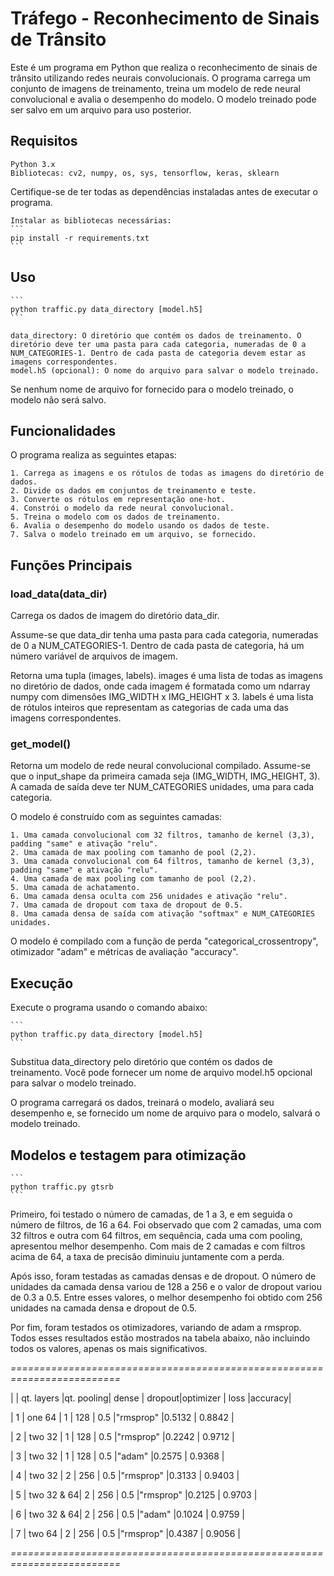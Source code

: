 # Tráfego - Reconhecimento de Sinais de Trânsito

Este é um programa em Python que realiza o reconhecimento de sinais de trânsito utilizando redes neurais convolucionais. O programa carrega um conjunto de imagens de treinamento, treina um modelo de rede neural convolucional e avalia o desempenho do modelo. O modelo treinado pode ser salvo em um arquivo para uso posterior.

## Requisitos

    Python 3.x
    Bibliotecas: cv2, numpy, os, sys, tensorflow, keras, sklearn

Certifique-se de ter todas as dependências instaladas antes de executar o programa.

    Instalar as bibliotecas necessárias:
    ```
    pip install -r requirements.txt
    ```

## Uso
    ```
    python traffic.py data_directory [model.h5]
    ```

    data_directory: O diretório que contém os dados de treinamento. O diretório deve ter uma pasta para cada categoria, numeradas de 0 a NUM_CATEGORIES-1. Dentro de cada pasta de categoria devem estar as imagens correspondentes.
    model.h5 (opcional): O nome do arquivo para salvar o modelo treinado.

Se nenhum nome de arquivo for fornecido para o modelo treinado, o modelo não será salvo.

## Funcionalidades

O programa realiza as seguintes etapas:

    1. Carrega as imagens e os rótulos de todas as imagens do diretório de dados.
    2. Divide os dados em conjuntos de treinamento e teste.
    3. Converte os rótulos em representação one-hot.
    4. Constrói o modelo da rede neural convolucional.
    5. Treina o modelo com os dados de treinamento.
    6. Avalia o desempenho do modelo usando os dados de teste.
    7. Salva o modelo treinado em um arquivo, se fornecido.

## Funções Principais

### load_data(data_dir)

Carrega os dados de imagem do diretório data_dir.

Assume-se que data_dir tenha uma pasta para cada categoria, numeradas de 0 a NUM_CATEGORIES-1. Dentro de cada pasta de categoria, há um número variável de arquivos de imagem.

Retorna uma tupla (images, labels). images é uma lista de todas as imagens no diretório de dados, onde cada imagem é formatada como um ndarray numpy com dimensões IMG_WIDTH x IMG_HEIGHT x 3. labels é uma lista de rótulos inteiros que representam as categorias de cada uma das imagens correspondentes.

### get_model()

Retorna um modelo de rede neural convolucional compilado. Assume-se que o input_shape da primeira camada seja (IMG_WIDTH, IMG_HEIGHT, 3). A camada de saída deve ter NUM_CATEGORIES unidades, uma para cada categoria.

O modelo é construído com as seguintes camadas:

    1. Uma camada convolucional com 32 filtros, tamanho de kernel (3,3), padding "same" e ativação "relu".
    2. Uma camada de max pooling com tamanho de pool (2,2).
    3. Uma camada convolucional com 64 filtros, tamanho de kernel (3,3), padding "same" e ativação "relu".
    4. Uma camada de max pooling com tamanho de pool (2,2).
    5. Uma camada de achatamento.
    6. Uma camada densa oculta com 256 unidades e ativação "relu".
    7. Uma camada de dropout com taxa de dropout de 0.5.
    8. Uma camada densa de saída com ativação "softmax" e NUM_CATEGORIES unidades.

O modelo é compilado com a função de perda "categorical_crossentropy", otimizador "adam" e métricas de avaliação "accuracy".

## Execução

Execute o programa usando o comando abaixo:

    ```
    python traffic.py data_directory [model.h5]
    ```

Substitua data_directory pelo diretório que contém os dados de treinamento. Você pode fornecer um nome de arquivo model.h5 opcional para salvar o modelo treinado.

O programa carregará os dados, treinará o modelo, avaliará seu desempenho e, se fornecido um nome de arquivo para o modelo, salvará o modelo treinado.

## Modelos e testagem para otimização 

    ```
    python traffic.py gtsrb
    ```
    
Primeiro, foi testado o número de camadas, de 1 a 3, e em seguida o número de filtros, de 16 a 64. Foi observado que com 2 camadas, uma com 32 filtros e outra com 64 filtros, em sequência, cada uma com pooling, apresentou melhor desempenho. Com mais de 2 camadas e com filtros acima de 64, a taxa de precisão diminuiu juntamente com a perda.

Após isso, foram testadas as camadas densas e de dropout. O número de unidades da camada densa variou de 128 a 256 e o valor de dropout variou de 0.3 a 0.5. Entre esses valores, o melhor desempenho foi obtido com 256 unidades na camada densa e dropout de 0.5.

Por fim, foram testados os otimizadores, variando de adam a rmsprop. Todos esses resultados estão mostrados na tabela abaixo, não incluindo todos os valores, apenas os mais significativos.

*=========================================================================*

|   | qt. layers |qt. pooling| dense | dropout|optimizer | loss  |accuracy|

| 1 | one 64     |    1		 |  128  |   0.5  |"rmsprop" |0.5132 | 0.8842 |

| 2 | two 32     |    1   	 |  128  |   0.5  |"rmsprop" |0.2242 | 0.9712 |

| 3 | two 32     |    1		 |  128  |   0.5  |"adam"    |0.2575 | 0.9368 |

| 4 | two 32     |    2   	 |  256  |   0.5  |"rmsprop" |0.3133 | 0.9403 |

| 5 | two 32 & 64|    2		 |  256  |   0.5  |"rmsprop" |0.2125 | 0.9703 |

| 6 | two 32 & 64|    2   	 |  256  |   0.5  |"adam"    |0.1024 | 0.9759 |

| 7 |  two 64    |    2		 |  256  |   0.5  |"rmsprop" |0.4387 | 0.9056 |

*=========================================================================*
